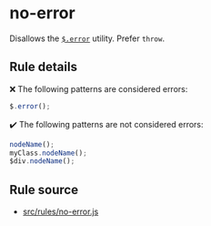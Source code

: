 # no-error

Disallows the [`$.error`](https://api.jquery.com/jQuery.error/) utility. Prefer `throw`.

## Rule details

❌ The following patterns are considered errors:
```js
$.error();
```

✔️ The following patterns are not considered errors:
```js
nodeName();
myClass.nodeName();
$div.nodeName();
```
## Rule source

* [src/rules/no-error.js](/src/rules/no-error.js)

